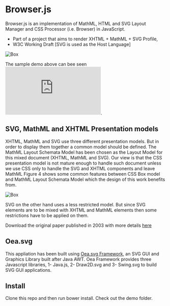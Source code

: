 # Browser.js

Browser.js is an implementation of MathML, HTML and SVG Layout Manager and CSS Processor (i.e. Browser) in JavaScript.


 * Part of a project that aims to render XHTML + MathML + SVG Profile,
 * W3C Working Draft [SVG is used as the Host Language]

![Box](https://raw.githubusercontent.com/websemantics/Browser.js/master/img/browser.png)

The sample demo above can bee seen ![Live Here](http://oeasvg.com/bower_components/Browserjs/demos/script/index.html). 

## SVG, MathML and XHTML Presentation models

XHTML, MathML and SVG use three different presentation models. But in order to display them together a common model should be defined. The MathML Layout Schemata Model has been chosen as the Layout Model for this mixed document (XHTML, MathML and SVG). Our view is that the CSS presentation model is not mature enough to handle such document unless we use CSS only to handle the SVG and XHTML components and leave MathML Figure 4 shows some common features between CSS Box model and MathML Layout Schemata Model which the design of this work benefits from.

![Box](https://raw.githubusercontent.com/websemantics/Browser.js/master/img/box.png)

SVG on the other hand uses a less restricted model. But since SVG elements are to be mixed with XHTML and MathML elements then some restrictions have to be applied on them.

Download the original paper published in 2003 with more details [here](https://github.com/websemantics/Browser.js/raw/master/docs/EGUK2003.pdf)

## Oea.svg

This appliation has been built using [Oea.svg Framework](http://oeasvg.com), an SVG GUI and Graphics Library built after Java AWT. Oea Framework provides three Javascript libraries, 1- Java.js, 2- Draw2D.svg and 3- Swing.svg to build SVG GUI applications.

## Install

Clone this repo and then run bower install. Check out the demo folder.
